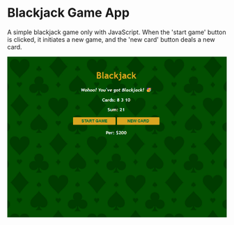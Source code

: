 # Blackjack Game App

A simple blackjack game only with JavaScript. When the 'start game' button is clicked, it initiates a new game, and the 'new card' button deals a new card.

![app img](img/app-img.png)
